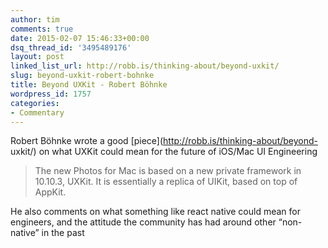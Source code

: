 ```yaml
---
author: tim
comments: true
date: 2015-02-07 15:46:33+00:00
dsq_thread_id: '3495489176'
layout: post
linked_list_url: http://robb.is/thinking-about/beyond-uxkit/
slug: beyond-uxkit-robert-bohnke
title: Beyond UXKit - Robert Böhnke
wordpress_id: 1757
categories:
- Commentary
---
```


Robert Böhnke wrote a good [piece](http://robb.is/thinking-about/beyond-
uxkit/) on what UXKit could mean for the future of iOS/Mac UI Engineering

> The new Photos for Mac is based on a new private framework in 10.10.3,
UXKit. It is essentially a replica of UIKit, based on top of AppKit.

He also comments on what something like react native could mean for engineers,
and the attitude the community has had around other “non-native” in the past

